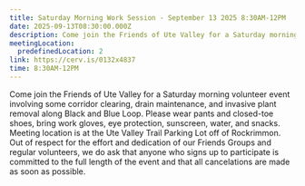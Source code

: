 ```yaml
---
title: Saturday Morning Work Session - September 13 2025 8:30AM-12PM
date: 2025-09-13T08:30:00.000Z
description: Come join the Friends of Ute Valley for a Saturday morning volunteer event involving some corridor clearing, drain maintenance, and invasive plant removal along Black and Blue Loop.
meetingLocation:
  predefinedLocation: 2
link: https://cerv.is/0132x4837
time: 8:30AM-12PM
---
```


Come join the Friends of Ute Valley for a Saturday morning volunteer event involving some corridor clearing, drain maintenance, and invasive plant removal along Black and Blue Loop. Please wear pants and closed-toe shoes, bring work gloves, eye protection, sunscreen, water, and snacks. Meeting location is at the Ute Valley Trail Parking Lot off of Rockrimmon. Out of respect for the effort and dedication of our Friends Groups and regular volunteers, we do ask that anyone who signs up to participate is committed to the full length of the event and that all cancelations are made as soon as possible.
